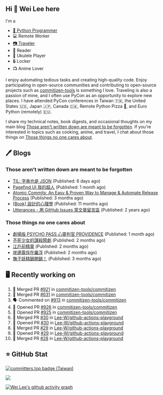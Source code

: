## Hi 👋 Wei Lee here

I'm a

* [🐍 Python Programmer](https://pycon-note.wei-lee.me/)
* 💻 Remote Worker
* [📷 Traveler](https://travlog.wei-lee.me/)
* 📖 Reader
* 🎵 Ukulele Player
* 🔒 Locker
* 📺 Anime Lover

I enjoy automating tedious tasks and creating high-quality code. Enjoy participating in open-source communities and contributing to open-source projects such as [commitizen-tools](https://github.com/commitizen-tools) is something I love. Traveling is also a passion of mine, and I often use PyCon as an opportunity to explore new places. I have attended PyCon conferences in Taiwan 🇹🇼, the United States 🇺🇸, Japan 🇯🇵, Canada 🇨🇦, Remote Python Pizza 🍕, and Euro Python (remotely) 🇪🇺.

I share my technical notes, book digests, and occasional thoughts on my main blog [Those aren't written down are meant to be forgotten](https://blog.wei-lee.me/). If you're interested in topics such as cooking, anime, and travel, I chat about those things on [Those things no one cares about](https://travlog.wei-lee.me/).

## 🖊️ Blogs

### Those aren't written down are meant to be forgotten

* [TIL: 字串也是 JSON](https://blog.wei-lee.me/posts/tech/2023/11/til-string-is-a-kind-of-json) (Published: 6 days ago)
* [Pagefind UI 我的超人](https://blog.wei-lee.me/posts/tech/2023/11/pagefind-ui) (Published: 1 month ago)
* [Atomic Commits: An Easy &amp; Proven Way to Manage &amp; Automate Release Process](https://blog.wei-lee.me/posts/tech/2023/08/atomic-commits-coscup-2023) (Published: 3 months ago)
* [[Book] 設計的心理學](https://blog.wei-lee.me/posts/book/2023/01/the-design-of-everyday-things) (Published: 11 months ago)
* [Utterances - 用 GitHub Issues 當文章留言區](https://blog.wei-lee.me/posts/tech/2022/02/use-github-issues-as-comment-system) (Published: 2 years ago)

### Those things no one cares about

* [劇場版 PSYCHO PASS 心靈判官 PROVIDENCE](https://travlog.wei-lee.me/posts/review/2023/10/psycho-pass-providence) (Published: 1 month ago)
* [不死少女的謀殺鬧劇](https://travlog.wei-lee.me/posts/review/2023/10/undead-girl-murder-farce) (Published: 2 months ago)
* [江戶前精靈](https://travlog.wei-lee.me/posts/review/2023/09/edomae-erufu) (Published: 2 months ago)
* [岸邊露伴在羅浮](https://travlog.wei-lee.me/posts/review/2023/09/rohan-at-the-louvre) (Published: 2 months ago)
* [撫子妖精鍋開鍋！](https://travlog.wei-lee.me/posts/cook/2023/08/season-nadeshiko-pot) (Published: 3 months ago)

## 🖥️ Recently working on

1. 🎉 Merged PR [#921](https://github.com/commitizen-tools/commitizen/pull/921) in [commitizen-tools/commitizen](https://github.com/commitizen-tools/commitizen)
2. 🎉 Merged PR [#631](https://github.com/commitizen-tools/commitizen/pull/631) in [commitizen-tools/commitizen](https://github.com/commitizen-tools/commitizen)
3. 🗣 Commented on [#913](https://github.com/commitizen-tools/commitizen/issues/913) in [commitizen-tools/commitizen](https://github.com/commitizen-tools/commitizen)
4. 💪 Opened PR [#926](https://github.com/commitizen-tools/commitizen/pull/926) in [commitizen-tools/commitizen](https://github.com/commitizen-tools/commitizen)
5. 💪 Opened PR [#925](https://github.com/commitizen-tools/commitizen/pull/925) in [commitizen-tools/commitizen](https://github.com/commitizen-tools/commitizen)
6. 🎉 Merged PR [#30](https://github.com/Lee-W/github-actions-playground/pull/30) in [Lee-W/github-actions-playground](https://github.com/Lee-W/github-actions-playground)
7. 💪 Opened PR [#30](https://github.com/Lee-W/github-actions-playground/pull/30) in [Lee-W/github-actions-playground](https://github.com/Lee-W/github-actions-playground)
8. 🎉 Merged PR [#29](https://github.com/Lee-W/github-actions-playground/pull/29) in [Lee-W/github-actions-playground](https://github.com/Lee-W/github-actions-playground)
9. 💪 Opened PR [#29](https://github.com/Lee-W/github-actions-playground/pull/29) in [Lee-W/github-actions-playground](https://github.com/Lee-W/github-actions-playground)
10. 🎉 Merged PR [#28](https://github.com/Lee-W/github-actions-playground/pull/28) in [Lee-W/github-actions-playground](https://github.com/Lee-W/github-actions-playground)


## ⭐ GitHub Stat

[![committers.top badge (Taiwan)](https://user-badge.committers.top/taiwan_public/Lee-W.svg)](https://user-badge.committers.top/taiwan_public/Lee-W)

[![](https://github-readme-stats.vercel.app/api?username=Lee-W&show_icons=true&hide_title=true&cache_seconds=86400)](https://github.com/anuraghazra/github-readme-stats)

[![Wei Lee's github activity graph](https://github-readme-activity-graph.vercel.app/graph?username=Lee-W&theme=dracula)](https://github.com/ashutosh00710/github-readme-activity-graph)
